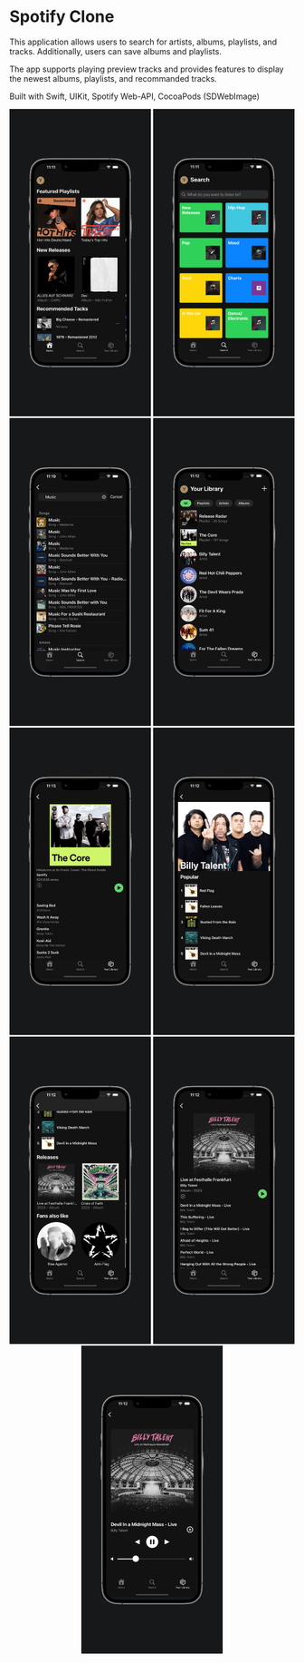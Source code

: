 <h1>Spotify Clone</h1>
<p>This application allows users to search for artists, albums, playlists, and tracks. Additionally, users can save albums and playlists.</p>
<p>The app supports playing preview tracks and provides features to display the newest albums, playlists, and recommanded tracks.</p>

Built with Swift, UIKit, Spotify Web-API, CocoaPods (SDWebImage)

<div align="center">
  <img src="https://github.com/BearyCode/spotifyclone/blob/main/SpotifyClone_Screenshots_Frame/image1%202.jpeg?raw=true" width="250" title="home_screen">
  <img src="https://github.com/BearyCode/spotifyclone/blob/main/SpotifyClone_Screenshots_Frame/image1%209.jpeg?raw=true" width="250" title="categories_screen">
  <img src="https://github.com/BearyCode/spotifyclone/blob/main/SpotifyClone_Screenshots_Frame/image1%203.jpeg?raw=true" width="250" title="search_screen">
  <img src="https://github.com/BearyCode/spotifyclone/blob/main/SpotifyClone_Screenshots_Frame/image1%204.jpeg?raw=true" width="250" title="library_screen">
  <img src="https://github.com/BearyCode/spotifyclone/blob/main/SpotifyClone_Screenshots_Frame/image1%208.jpeg?raw=true" width="250" title="playlist_screen">
  <img src="https://github.com/BearyCode/spotifyclone/blob/main/SpotifyClone_Screenshots_Frame/image1%2010.jpeg?raw=true" width="250" title="artist_screen">
  <img src="https://github.com/BearyCode/spotifyclone/blob/main/SpotifyClone_Screenshots_Frame/image1%205.jpeg?raw=true" width="250" title="artist2_screen">
  <img src="https://github.com/BearyCode/spotifyclone/blob/main/SpotifyClone_Screenshots_Frame/image1%207.jpeg?raw=true" width="250" title="album_screen">
  <img src="https://github.com/BearyCode/spotifyclone/blob/main/SpotifyClone_Screenshots_Frame/image1%206.jpeg?raw=true" width="250" title="player_screen">
</div>
